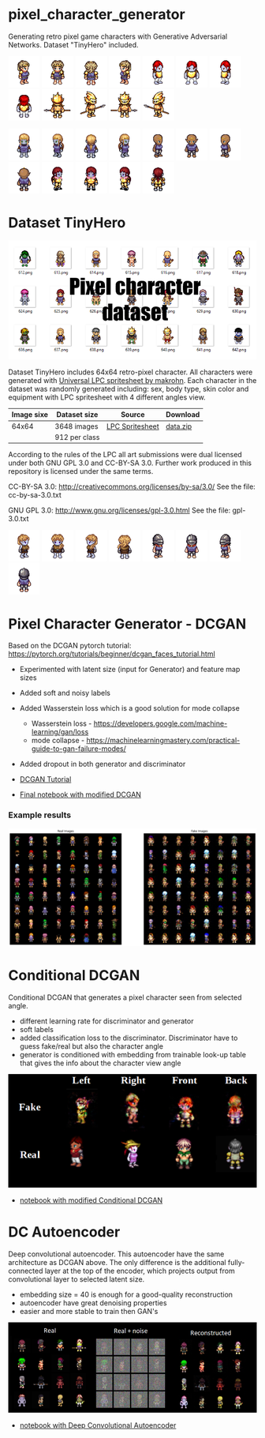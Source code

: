 # pixel_character_generator
 Generating retro pixel game characters with Generative Adversarial Networks. Dataset "TinyHero" included.
 
 ![](images/58.png)  ![](images/58_2.png)  ![](images/58_3.png)  ![](images/58_4.png)
 ![](images/212.png)  ![](images/212_2.png)  ![](images/212_3.png)  ![](images/212_4.png)
 ![](images/584.png)  ![](images/584_2.png)  ![](images/584_3.png)  ![](images/584_4.png)

 ![](images/111.png)  ![](images/111_2.png)  ![](images/111_3.png)  ![](images/111_4.png)
 ![](images/585.png)  ![](images/585_2.png)  ![](images/585_3.png)  ![](images/585_4.png)
 ![](images/586.png)  ![](images/586_2.png)  ![](images/586_3.png)  ![](images/586_4.png)

 
 # Dataset TinyHero
 
 ![](images/random_chars.png)
 
Dataset TinyHero includes 64x64 retro-pixel character. All characters were generated with [Universal LPC spritesheet by makrohn](https://github.com/makrohn/Universal-LPC-spritesheet/tree/7040e2fe85d2cb1e8154ec5fce382589d369bdb8). Each character in the dataset was randomly generated including: sex, body type, skin color and equipment with LPC spritesheet with 4 different angles view. 

| Image sixe | Dataset size  | Source          | Download |
|------------|---------------|-----------------|----------|
| 64x64      | 3648 images   | [LPC Spritesheet](https://github.com/makrohn/Universal-LPC-spritesheet/tree/7040e2fe85d2cb1e8154ec5fce382589d369bdb8) | [data.zip](data.zip)|
|            | 912 per class |                 |          |

According to the rules of the LPC all art submissions were dual licensed under both GNU GPL 3.0 and CC-BY-SA 3.0. Further work produced in this repository is licensed under the same terms.

CC-BY-SA 3.0:
http://creativecommons.org/licenses/by-sa/3.0/
See the file: cc-by-sa-3.0.txt

GNU GPL 3.0:
http://www.gnu.org/licenses/gpl-3.0.html
See the file: gpl-3.0.txt

 ![](images/587.png)  ![](images/587_2.png)  ![](images/587_3.png)  ![](images/587_4.png)
 ![](images/588.png)  ![](images/588_2.png)  ![](images/588_3.png)  ![](images/588_4.png)
 
# Pixel Character Generator - DCGAN
Based on the DCGAN pytorch tutorial: https://pytorch.org/tutorials/beginner/dcgan_faces_tutorial.html

  * Experimented with latent size (input for Generator) and feature map sizes 
  * Added soft and noisy labels
  * Added Wasserstein loss which is a good solution for mode collapse
    * Wasserstein loss - https://developers.google.com/machine-learning/gan/loss
    * mode collapse - https://machinelearningmastery.com/practical-guide-to-gan-failure-modes/
  * Added dropout in both generator and discriminator

* [DCGAN Tutorial](https://pytorch.org/tutorials/beginner/dcgan_faces_tutorial.html)
* [Final notebook with modified DCGAN](https://github.com/AgaMiko/pixel_character_generator/blob/master/notebooks/3_DCGAN.ipynb)

### Example results

![](images/real_fake.png)

# Conditional DCGAN

Conditional DCGAN that generates a pixel character seen from selected angle.

* different learning rate for discriminator and generator
* soft labels
* added classification loss to the discriminator. Discriminator have to guess fake/real but also the character angle
* generator is conditioned with embedding from trainable look-up table that gives the info about the character view angle

![](images/CGAN.PNG)

* [notebook with modified Conditional DCGAN](https://github.com/AgaMiko/pixel_character_generator/blob/master/notebooks/4_Conditional_DCGAN.ipynb)

# DC Autoencoder
Deep convolutional autoencoder. This autoencoder have the same architecture as DCGAN above. The only difference is the additional fully-connected layer at the top of the encoder, which projects output from convolutional layer to selected latent size.

* embedding size = 40 is enough for a good-quality reconstruction
* autoencoder have great denoising properties
* easier and more stable to train then GAN's

![](images/DCAE.png)

* [notebook with Deep Convolutional Autoencoder](notebooks/5_DC_Autoencoder.ipynb)

